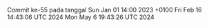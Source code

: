 Commit ke-55 pada tanggal Sun Jan 01 14:00 2023 +0100
Fri Feb 16 14:43:06 UTC 2024
Mon May  6 19:43:26 UTC 2024
